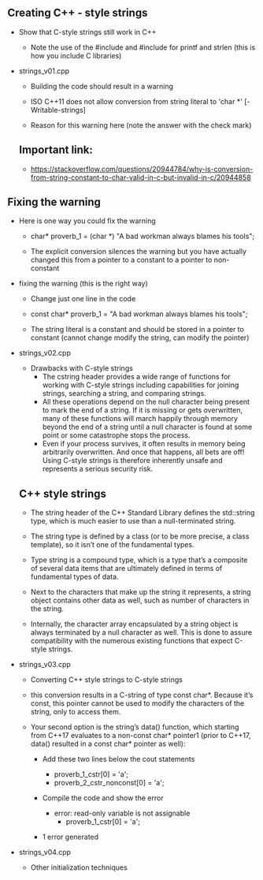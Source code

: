 Creating C++ - style strings
------------------------
- Show that C-style strings still work in C++
  - Note the use of the #include <cstdio> and #include <cstring> for printf and strlen (this is how you include C libraries)

- strings_v01.cpp
  - Building the code should result in a warning
  - ISO C++11 does not allow conversion from string literal to 'char *' [-Writable-strings]
  
  - Reason for this warning here (note the answer with the check mark)

  Important link:
  ---------------
  - https://stackoverflow.com/questions/20944784/why-is-conversion-from-string-constant-to-char-valid-in-c-but-invalid-in-c/20944858

Fixing the warning
------------------
- Here is one way you could fix the warning
  - char* proverb_1 = (char *) "A bad workman always blames his tools";

  - The explicit conversion silences the warning but you have actually changed this from a pointer to a constant to a pointer to non-constant

- fixing the warning (this is the right way)
  - Change just one line in the code
  - const char* proverb_1 = "A bad workman always blames his tools";

  - The string literal is a constant and should be stored in a pointer to constant (cannot change modify the string, can modify the pointer)


- strings_v02.cpp

  - Drawbacks with C-style strings
    - The cstring header provides a wide range of functions for working with C-style strings including capabilities for joining strings, searching a string, and comparing strings. 
    - All these operations depend on the null character being present to mark the end of a string. If it is missing or gets overwritten, many of these functions will march happily through memory beyond the end of a string until a null character is found at some point or some catastrophe stops the process. 
    - Even if your process survives, it often results in memory being arbitrarily overwritten. And once that happens, all bets are off! Using C-style strings is therefore inherently unsafe and represents a serious security risk.

  C++ style strings
  -----------------
  - The string header of the C++ Standard Library defines the std::string type, which is much easier to use than a null-terminated string. 
  - The string type is defined by a class (or to be more precise, a class template), so it isn’t one of the fundamental types. 
  - Type string is a compound type, which is a type that’s a composite of several data items that are ultimately defined in terms of fundamental types of data. 
  - Next to the characters that make up the string it represents, a string object contains other data as well, such as number of characters in the string.

  - Internally, the character array encapsulated by a string object is always terminated by a null character as well. This is done to assure compatibility with the numerous existing functions that expect C-style strings.


- strings_v03.cpp

  - Converting C++ style strings to C-style strings
  - this conversion results in a C-string of type const char*. Because it’s const, this pointer cannot be used to modify the characters of the string, only to access them. 
  - Your second option is the string’s data() function, which starting from C++17 evaluates to a non-const char* pointer1 (prior to C++17, data() resulted in a const char* pointer as well):

    - Add these two lines below the cout statements
      - proverb_1_cstr[0] = 'a';
      - proverb_2_cstr_nonconst[0] = 'a';

    - Compile the code and show the error
      - error: read-only variable is not assignable
        - proverb_1_cstr[0] = 'a';
    - 1 error generated


- strings_v04.cpp

  - Other initialization techniques

